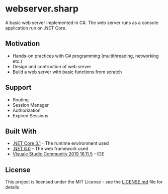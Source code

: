 # webserver.sharp

A basic web server implemented in C#. The web server runs as a console application run on .NET Core.

## Motivation
- Hands-on practices with C# programming (multithreading, networking etc.)
- Design and contruction of web server
- Build a web server with basic functions from scratch

## Support
- Routing
- Session Manager
- Authorization
- Expired Sessions
 
## Built With

* [.NET Core 3.1](https://dotnet.microsoft.com/en-us/download/dotnet/3.1) - The runtime environment used
* [.NET 6.0](https://dotnet.microsoft.com/en-us/download/dotnet/6.0) - The web framework used 
* [Visuale Studio Community 2019 16.11.5](https://visualstudio.microsoft.com/zh-hans/vs/older-downloads/) - IDE

## License

This project is licensed under the MIT License - see the [LICENSE.md](LICENSE.md) file for details
